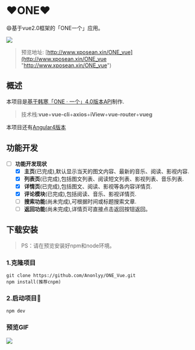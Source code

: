 # :heart:ONE:heart: #
:smile:基于vue2.0框架的「ONE一个」应用。

![](https://i.imgur.com/B5MnHm9.png)


> 预览地址:
[http://www.xposean.xin/ONE_vue](http://www.xposean.xin/ONE_vue "http://www.xposean.xin/ONE_vue")



## 概述 ##
本项目是[基于韩寒「ONE · 一个」4.0版本API](https://github.com/gongph/one-api)制作.

>技术栈:**vue**+**vue-cli**+**axios**+**iView**+**vue-router**+**vueg**

本项目还有[Angular4版本](https://github.com/Anonlyy/ONE_Angular)


## 功能开发 ##
- [ ] **功能开发现状**
    - [x] **主页**(已完成),默认显示当天的图文内容、最新的音乐、阅读、影视内容.
    - [x] **列表页**(已完成),包括图文列表、阅读短文列表、影视列表、音乐列表.
    - [x] **详情页**(已完成),包括图文、阅读、影视等各内容详情页.
    - [x] **评论模块**(已完成),包括阅读、音乐、影视详情页.
    - [ ] **搜索功能**(尚未完成),可根据时间或标题搜索文章.
    - [ ] **返回功能**(尚未完成),详情页可直接点击返回按钮返回。

## 下载安装 ##

> PS：请在预览安装好npm和node环境。

### 1.克隆项目 ###

	git clone https://github.com/Anonlyy/ONE_Vue.git
	npm install(推荐cnpm)

###	2.启动项目:running: ###
	
	npm dev


### 预览GIF
![](https://raw.githubusercontent.com/Anonlyy/ONE_Angular/master/src/assets/demo.gif)
